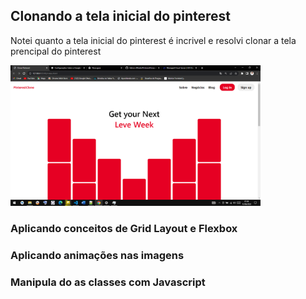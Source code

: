 ## Clonando a  tela inicial do pinterest

<p>Notei quanto a tela inicial do pinterest é incrivel e resolvi clonar a tela prencipal do pinterest</p>
<img src="/imagens/tela.png" width="400px">
<h3>Aplicando conceitos de Grid Layout e Flexbox</h3>
<h3>Aplicando animações nas imagens</h3>
<h3>Manipula do as classes com Javascript</h3>
